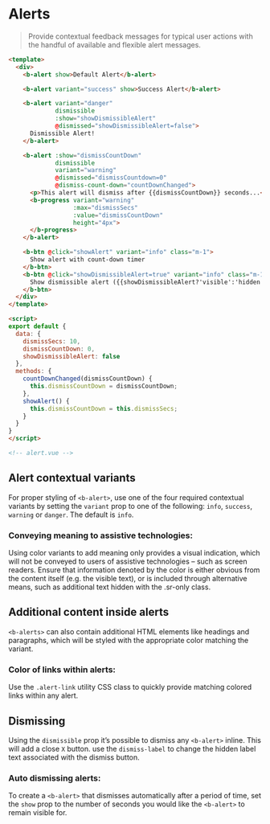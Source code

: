 # Alerts

> Provide contextual feedback messages for typical user actions with the handful of available and flexible alert messages.

```html
<template>
  <div>
    <b-alert show>Default Alert</b-alert>

    <b-alert variant="success" show>Success Alert</b-alert>

    <b-alert variant="danger"
             dismissible
             :show="showDismissibleAlert"
             @dismissed="showDismissibleAlert=false">
      Dismissible Alert!
    </b-alert>

    <b-alert :show="dismissCountDown"
             dismissible
             variant="warning"
             @dismissed="dismissCountdown=0"
             @dismiss-count-down="countDownChanged">
      <p>This alert will dismiss after {{dismissCountDown}} seconds...</p>
      <b-progress variant="warning"
                  :max="dismissSecs"
                  :value="dismissCountDown"
                  height="4px">
      </b-progress>
    </b-alert>

    <b-btn @click="showAlert" variant="info" class="m-1">
      Show alert with count-down timer
    </b-btn>
    <b-btn @click="showDismissibleAlert=true" variant="info" class="m-1">
      Show dismissible alert ({{showDismissibleAlert?'visible':'hidden'}})
    </b-btn>
  </div>
</template>

<script>
export default {
  data: {
    dismissSecs: 10,
    dismissCountDown: 0,
    showDismissibleAlert: false
  },
  methods: {
    countDownChanged(dismissCountDown) {
      this.dismissCountDown = dismissCountDown;
    },
    showAlert() {
      this.dismissCountDown = this.dismissSecs;
    }
  }
}
</script>

<!-- alert.vue -->
```

## Alert contextual variants
For proper styling of `<b-alert>`, use one of the four required contextual variants by setting the
`variant` prop to one of the following: `info`, `success`, `warning` or `danger`.
The default is `info`.

### Conveying meaning to assistive technologies:
Using color variants to add meaning only provides a visual indication, which will not
be conveyed to users of assistive technologies – such as screen readers. Ensure that
information denoted by the color is either obvious from the content itself (e.g. the
visible text), or is included through alternative means, such as additional text hidden
with the .sr-only class.

## Additional content inside alerts
`<b-alerts>` can also contain additional HTML elements like headings and paragraphs,
which will be styled with the appropriate color matching the variant.

### Color of links within alerts:
Use the `.alert-link` utility CSS class to quickly provide matching colored links
within any alert.

## Dismissing
Using the `dismissible` prop it’s possible to dismiss any `<b-alert>` inline. This will add 
a close `X` button.  use the `dismiss-label` to change the hidden label text associated
with the dismiss button.

### Auto dismissing alerts:
To create a `<b-alert>` that dismisses automatically after a period of time, set 
the `show` prop to the number of seconds you would like the `<b-alert>` to remain visible for.

